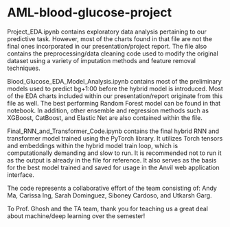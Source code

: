 # AML-blood-glucose-project

Project_EDA.ipynb contains exploratory data analysis pertaining to our predictive task. However, most of the charts found in that file are not the final ones incorporated in our presentation/project report. The file also contains the preprocessing/data cleaning code used to modify the original dataset using a variety of imputation methods and feature removal techniques.

Blood_Glucose_EDA_Model_Analysis.ipynb contains most of the preliminary models used to predict bg+1:00 before the hybrid model is introduced. Most of the EDA charts included within our presentation/report originate from this file as well. The best performing Random Forest model can be found in that notebook. In addition, other ensemble and regression methods such as XGBoost, CatBoost, and Elastic Net are also contained within the file. 

Final_RNN_and_Transformer_Code.ipynb contains the final hybrid RNN and transformer model trained using the PyTorch library. It utilizes Torch tensors and embeddings within the hybrid model train loop, which is computationally demanding and slow to run. It is recommended not to run it as the output is already in the file for reference. It also serves as the basis for the best model trained and saved for usage in the Anvil web application interface.


The code represents a collaborative effort of the team consisting of: Andy Ma, Carissa Ing, Sarah Dominguez, Siboney Cardoso, and Utkarsh Garg.


To Prof. Ghosh and the TA team, thank you for teaching us a great deal about machine/deep learning over the semester!
